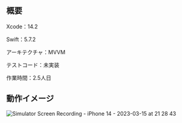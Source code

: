 ## 概要

Xcode：14.2

Swift：5.7.2

アーキテクチャ：MVVM

テストコード：未実装

作業時間：2.5人日

## 動作イメージ
![Simulator Screen Recording - iPhone 14 - 2023-03-15 at 21 28 43](https://user-images.githubusercontent.com/78155704/225309196-d54cee03-67a7-4bcd-a7fe-71b0c82aec5a.gif)
